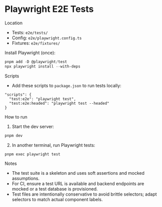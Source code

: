 # Playwright E2E Tests

Location

- Tests: `e2e/tests/`
- Config: `e2e/playwright.config.ts`
- Fixtures: `e2e/fixtures/`

Install Playwright (once):

```powershell
pnpm add -D @playwright/test
npx playwright install --with-deps
```

Scripts

- Add these scripts to `package.json` to run tests locally:

```jsonc
"scripts": {
  "test:e2e": "playwright test",
  "test:e2e:headed": "playwright test --headed"
}
```

How to run

1. Start the dev server:

```powershell
pnpm dev
```

2. In another terminal, run Playwright tests:

```powershell
pnpm exec playwright test
```

Notes

- The test suite is a skeleton and uses soft assertions and mocked assumptions.
- For CI, ensure a test URL is available and backend endpoints are mocked or a test database is provisioned.
- Test files are intentionally conservative to avoid brittle selectors; adapt selectors to match actual component labels.
